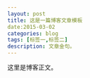 ```yaml
---
layout: post
title: 这是一篇博客文章模板
date:2015-03-02
categories: blog
tags: [标签一,标签二]
description: 文章金句。
---
```


这里是博客正文。












